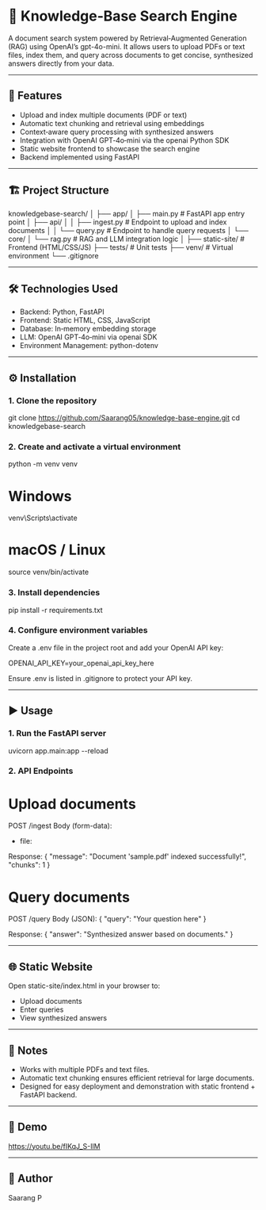 # 🧠 Knowledge‑Base Search Engine

A document search system powered by Retrieval‑Augmented Generation (RAG) using OpenAI’s gpt-4o-mini. It allows users to upload PDFs or text files, index them, and query across documents to get concise, synthesized answers directly from your data.

---

## 🚀 Features

- Upload and index multiple documents (PDF or text)
- Automatic text chunking and retrieval using embeddings
- Context‑aware query processing with synthesized answers
- Integration with OpenAI GPT‑4o‑mini via the openai Python SDK
- Static website frontend to showcase the search engine
- Backend implemented using FastAPI

---

## 🏗️ Project Structure

knowledgebase-search/
│
├── app/
│   ├── main.py               # FastAPI app entry point
│   ├── api/
│   │   ├── ingest.py         # Endpoint to upload and index documents
│   │   └── query.py          # Endpoint to handle query requests
│   └── core/
│       └── rag.py            # RAG and LLM integration logic
│
├── static-site/              # Frontend (HTML/CSS/JS)
├── tests/                    # Unit tests
├── venv/                     # Virtual environment
└── .gitignore

---

## 🛠️ Technologies Used

- Backend: Python, FastAPI
- Frontend: Static HTML, CSS, JavaScript
- Database: In‑memory embedding storage
- LLM: OpenAI GPT‑4o‑mini via openai SDK
- Environment Management: python-dotenv

---

## ⚙️ Installation

### 1. Clone the repository
git clone https://github.com/Saarang05/knowledge-base-engine.git 
cd knowledgebase-search

### 2. Create and activate a virtual environment
python -m venv venv
# Windows
venv\Scripts\activate
# macOS / Linux
source venv/bin/activate

### 3. Install dependencies
pip install -r requirements.txt

### 4. Configure environment variables
Create a .env file in the project root and add your OpenAI API key:

OPENAI_API_KEY=your_openai_api_key_here

Ensure .env is listed in .gitignore to protect your API key.

---

## ▶️ Usage

### 1. Run the FastAPI server
uvicorn app.main:app --reload

### 2. API Endpoints

# Upload documents
POST /ingest
Body (form-data):
- file: <PDF or TXT file>

Response:
{
  "message": "Document 'sample.pdf' indexed successfully!",
  "chunks": 1
}

# Query documents
POST /query
Body (JSON):
{
  "query": "Your question here"
}

Response:
{
  "answer": "Synthesized answer based on documents."
}

---

## 🌐 Static Website

Open static-site/index.html in your browser to:
- Upload documents
- Enter queries
- View synthesized answers

---

## 🧩 Notes

- Works with multiple PDFs and text files.
- Automatic text chunking ensures efficient retrieval for large documents.
- Designed for easy deployment and demonstration with static frontend + FastAPI backend.

---

## 🎥 Demo

https://youtu.be/fIKqJ_S-IlM

---

## 👤 Author

Saarang P

